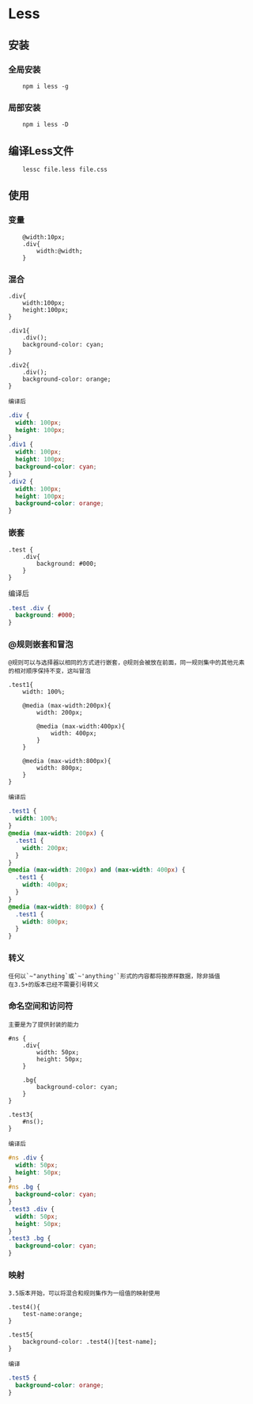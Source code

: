 # Less

## 安装

### 全局安装

```NPM
    npm i less -g
```


### 局部安装

```NPM
    npm i less -D
```

## 编译Less文件

```NPM
    lessc file.less file.css
```

## 使用

### 变量

```LESS
    @width:10px;
    .div{
        width:@width;
    }
```

### 混合

```LESS
.div{
    width:100px;
    height:100px;
}

.div1{
    .div();
    background-color: cyan;
}

.div2{
    .div();
    background-color: orange;
}
```
    编译后

```CSS
.div {
  width: 100px;
  height: 100px;
}
.div1 {
  width: 100px;
  height: 100px;
  background-color: cyan;
}
.div2 {
  width: 100px;
  height: 100px;
  background-color: orange;
}

```

### 嵌套

```LESS
.test {
    .div{
        background: #000;
    }
}
```

编译后

```CSS
.test .div {
  background: #000;
}
```

### @规则嵌套和冒泡
    @规则可以与选择器以相同的方式进行嵌套，@规则会被放在前面，同一规则集中的其他元素
    的相对顺序保持不变，这叫冒泡

```LESS
.test1{
    width: 100%;

    @media (max-width:200px){
        width: 200px;

        @media (max-width:400px){
            width: 400px;
        }
    }

    @media (max-width:800px){
        width: 800px;
    }
}
```

    编译后

```CSS
.test1 {
  width: 100%;
}
@media (max-width: 200px) {
  .test1 {
    width: 200px;
  }
}
@media (max-width: 200px) and (max-width: 400px) {
  .test1 {
    width: 400px;
  }
}
@media (max-width: 800px) {
  .test1 {
    width: 800px;
  }
}

```


### 转义
    任何以`~"anything`或`~'anything'`形式的内容都将按原样数据，除非插值
    在3.5+的版本已经不需要引号转义

### 命名空间和访问符
    主要是为了提供封装的能力

```LESS
#ns {
    .div{
        width: 50px;
        height: 50px;
    }

    .bg{
        background-color: cyan;
    }
}

.test3{
    #ns();
}
```
    编译后

```CSS
#ns .div {
  width: 50px;
  height: 50px;
}
#ns .bg {
  background-color: cyan;
}
.test3 .div {
  width: 50px;
  height: 50px;
}
.test3 .bg {
  background-color: cyan;
}
```

### 映射
    3.5版本开始，可以将混合和规则集作为一组值的映射使用

```LESS
.test4(){
    test-name:orange;
}

.test5{
    background-color: .test4()[test-name];
}
```
    
    编译

```CSS
.test5 {
  background-color: orange;
}
```


